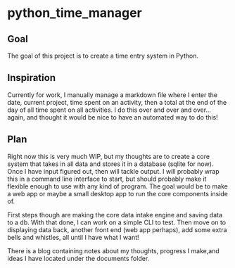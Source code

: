 # python_time_manager

## Goal

The goal of this project is to create a time entry system in Python.

## Inspiration

Currently for work, I manually manage a markdown file where I enter the date, current project, time spent on an activity, then a total at the end of the day of all time spent on all activities. I do this over and over and over... again, and thought it would be nice to have an automated way to do this!

## Plan

Right now this is very much WIP, but my thoughts are to create a core system that takes in all data and stores it in a database (sqlite for now). Once I have input figured out, then will tackle output. I will probably wrap this in a command line interface to start, but should probably make it flexible enough to use with any kind of program. The goal would be to make a web app or maybe a small desktop app to run the core components inside of.

First steps though are making the core data intake engine and saving data to a db. With that done, I can work on a simple CLI to test. Then move on to displaying data back, another front end (web app perhaps), add some extra bells and whistles, all until I have what I want!

There is a blog containing notes about my thoughts, progress I make,and ideas I have located under the documents folder.